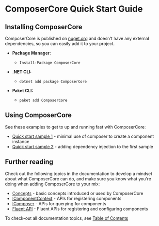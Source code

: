 
# ComposerCore Quick Start Guide

## Installing ComposerCore

ComposerCore is published on 
[nuget.org](https://www.nuget.org/packages/ComposerCore)
and doesn't have any external dependencies, so you can easily add it to your project.

* **Package Manager:**
  * `Install-Package ComposerCore`

* **.NET CLI:**
  * `dotnet add package ComposerCore`

* **Paket CLI:**
  * `paket add ComposerCore`



## Using ComposerCore

See these examples to get to up and running fast with ComposerCore:

* [Quick start sample 1](samples/quickstart1.md) - minimal use of composer to create a component instance
* [Quick start sample 2](samples/quickstart2.md) - adding dependency injection to the first sample



## Further reading

Check out the following topics in the documentation to develop a mindset about what ComposerCore can do, and
make sure you know what you're doing when adding ComposerCore to your mix:

* [Concepts](concepts.md) - basic concepts introduced or used by ComposerCore
* [IComponentContext](api-ref/icomponentcontext.md) - APIs for registering components
* [IComposer](api-ref/icomposer.md) - APIs for querying for components
* [Fluent API](api-ref/fluent.md) - Fluent APIs for registering and configuring components

To check-out all documentation topics, see
[Table of Contents](TOC.md) 